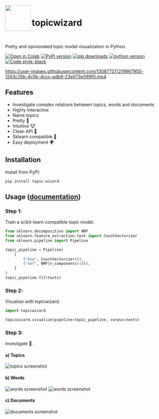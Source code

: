 <img align="left" width="82" height="82" src="assets/logo.svg">

# topicwizard

<br>

Pretty and opinionated topic model visualization in Python.

[![Open in Colab](https://colab.research.google.com/assets/colab-badge.svg)](https://colab.research.google.com/github/x-tabdeveloping/topic-wizard/blob/main/examples/basic_usage.ipynb)
[![PyPI version](https://badge.fury.io/py/topic-wizard.svg)](https://pypi.org/project/topic-wizard/)
[![pip downloads](https://img.shields.io/pypi/dm/topic-wizard.svg)](https://pypi.org/project/topic-wizard/)
[![python version](https://img.shields.io/badge/Python-%3E=3.8-blue)](https://github.com/centre-for-humanities-computing/tweetopic)
[![Code style: black](https://img.shields.io/badge/Code%20Style-Black-black)](https://black.readthedocs.io/en/stable/the_black_code_style/current_style.html)
<br>


https://user-images.githubusercontent.com/13087737/219967955-1263c35b-4c5b-4ccc-adb9-23e073e099f0.mp4


## Features

-   Investigate complex relations between topics, words and documents
-   Highly interactive
-   Name topics
-   Pretty :art:
-   Intuitive :cow:
-   Clean API :candy:
-   Sklearn compatible :nut_and_bolt:
-   Easy deployment :earth_africa:

## Installation

Install from PyPI:

```bash
pip install topic-wizard
```

## Usage ([documentation](https://x-tabdeveloping.github.io/topic-wizard/))

### Step 1:

Train a scikit-learn compatible topic model.

```python
from sklearn.decomposition import NMF
from sklearn.feature_extraction.text import CountVectorizer
from sklearn.pipeline import Pipeline

topic_pipeline = Pipeline(
    [
        ("bow", CountVectorizer()),
        ("nmf", NMF(n_components=10)),
    ]
)
topic_pipeline.fit(texts)
```

### Step 2:

Visualize with topicwizard.

```python
import topicwizard

topicwizard.visualize(pipeline=topic_pipeline, corpus=texts)
```

### Step 3:

Investigate :eyes: .

#### a) Topics

![topics screenshot](assets/screenshot_topics.png)

#### b) Words

![words screenshot](assets/screenshot_words.png)
![words screenshot](assets/screenshot_words_zoomed.png)

#### c) Documents

![documents screenshot](assets/screenshot_documents.png)
